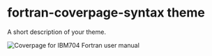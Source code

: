 # fortran-coverpage-syntax theme

A short description of your theme.

![Coverpage for IBM704 Fortran user manual](https://upload.wikimedia.org/wikipedia/commons/0/07/Fortran_acs_cover.jpeg)

